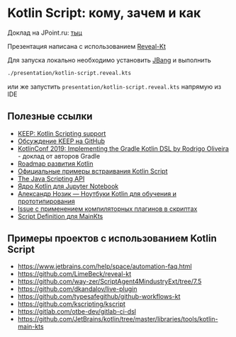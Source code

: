 # Kotlin Script: кому, зачем и как

Доклад на JPoint.ru: [тыц](https://jpoint.ru/talks/4f1950e6c4144d0ea1ac306d0545217a/)

Презентация написана с использованием [Reveal-Kt](https://github.com/LimeBeck/reveal-kt)

Для запуска локально необходимо установить [JBang](https://jbang.dev) и выполнить

```bash
./presentation/kotlin-script.reveal.kts
```

или же запустить `presentation/kotlin-script.reveal.kts` напрямую из IDE

## Полезные ссылки

* [KEEP: Kotlin Scripting support](https://github.com/Kotlin/KEEP/blob/master/proposals/scripting-support.md#embedded-scripting)
* [Обсуждение KEEP на GitHub](https://github.com/Kotlin/KEEP/issues/75)
* [KotlinConf 2019: Implementing the Gradle Kotlin DSL by Rodrigo Oliveira](https://www.youtube.com/watch?v=OEFwnWxoazI) - доклад от авторов Gradle
* [Roadmap развития Kotlin](https://kotlinlang.org/docs/roadmap.html)
* [Официальные примеры встраивания Kotlin Script](https://github.com/Kotlin/kotlin-script-examples)
* [The Java Scripting API](https://docs.oracle.com/javase/8/docs/technotes/guides/scripting/prog_guide/api.html)
* [Ядро Kotlin для Jupyter Notebook](https://github.com/Kotlin/kotlin-jupyter)
* [Александр Нозик — Ноутбуки Kotlin для обучения и прототипирования](https://www.youtube.com/watch?v=4Sg2Qju67kE) 
* [Issue с применением компиляторных плагинов в скриптах](https://youtrack.jetbrains.com/issue/KT-47384)
* [Script Definition для MainKts](https://github.com/JetBrains/kotlin/blob/master/libraries/tools/kotlin-main-kts/src/org/jetbrains/kotlin/mainKts/scriptDef.kt)

## Примеры проектов с использованием Kotlin Script

* https://www.jetbrains.com/help/space/automation-faq.html
* https://github.com/LimeBeck/reveal-kt
* https://github.com/way-zer/ScriptAgent4MindustryExt/tree/7.5
* https://github.com/dkandalov/live-plugin
* https://github.com/typesafegithub/github-workflows-kt
* https://github.com/kscripting/kscript
* https://gitlab.com/otbe-dev/gitlab-ci-dsl
* https://github.com/JetBrains/kotlin/tree/master/libraries/tools/kotlin-main-kts
